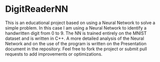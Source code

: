 # DigitReaderNN
This is an educational project based on using a Neural Network to solve a simple problem. In this case I am using a Neural Network to identify a handwritten digit from 0 to 9. The NN is trained entirely on the MNIST dataset and is written in C++. A more detailed analysis of the Neural Network and on the use of the program is written on the Presentation document in the repository. Feel free to fork the project or submit pull requests to add improvements or optimizations. 
